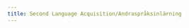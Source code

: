 ```yaml
---
title: Second Language Acquisition/Andraspråksinlärning
---
```


<head>
    <script type="text/javascript" src="https://cdn.jsdelivr.net/gh/pcooksey/bibtex-js@1.0.0/src/bibtex_js.min.js"></script>
</head>

<body>
    <bibtex src="sla.bib"></bibtex>
    <div id="bibtex_display"></div>
</body>